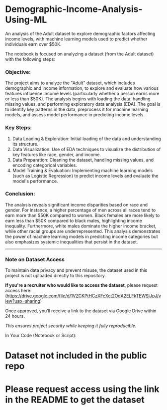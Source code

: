 # Demographic-Income-Analysis-Using-ML
An analysis of the Adult dataset to explore demographic factors affecting income levels, with machine learning models used to predict whether individuals earn over $50K.
 


The notebook is focused on analyzing a dataset (from the Adult dataset) with the following steps:

### Objective:
The project aims to analyze the "Adult" dataset, which includes demographic and income information, to explore and evaluate how various features influence income levels (particularly whether a person earns more or less than $50K). The analysis begins with loading the data, handling missing values, and performing exploratory data analysis (EDA). The goal is to identify key patterns in the data, preprocess it for machine learning models, and assess model performance in predicting income levels.

### Key Steps:
1. Data Loading & Exploration: Initial loading of the data and understanding its structure.
2. Data Visualization: Use of EDA techniques to visualize the distribution of key features like race, gender, and income.
3. Data Preparation: Cleaning the dataset, handling missing values, and encoding categorical variables.
4. Model Training & Evaluation: Implementing machine learning models (such as Logistic Regression) to predict income levels and evaluate the model's performance.

### Conclusion:
The analysis reveals significant income disparities based on race and gender. For instance, a higher percentage of men across all races tend to earn more than $50K compared to women. Black females are more likely to earn less than $50K compared to black males, highlighting income inequality. Furthermore, white males dominate the higher income bracket, while other racial groups are underrepresented. This analysis demonstrates the power of machine learning models in predicting income categories but also emphasizes systemic inequalities that persist in the dataset.


 ---

### Note on Dataset Access

To maintain data privacy and prevent misuse, the dataset used in this project is not uploaded directly to this repository.

**If you're a recruiter  who would like to access the dataset**, please request access here:(https://drive.google.com/file/d/1VZCKPtHCzXFcXct2OdA2ELFkTEWSjJpJ/view?usp=sharing)

Once approved, you’ll receive a link to the dataset via Google Drive within 24 hours.

*This ensures project security while keeping it fully reproducible.*

In Your Code (Notebook or Script):

# Dataset not included in the public repo

# Please request access using the link in the README to get the dataset
